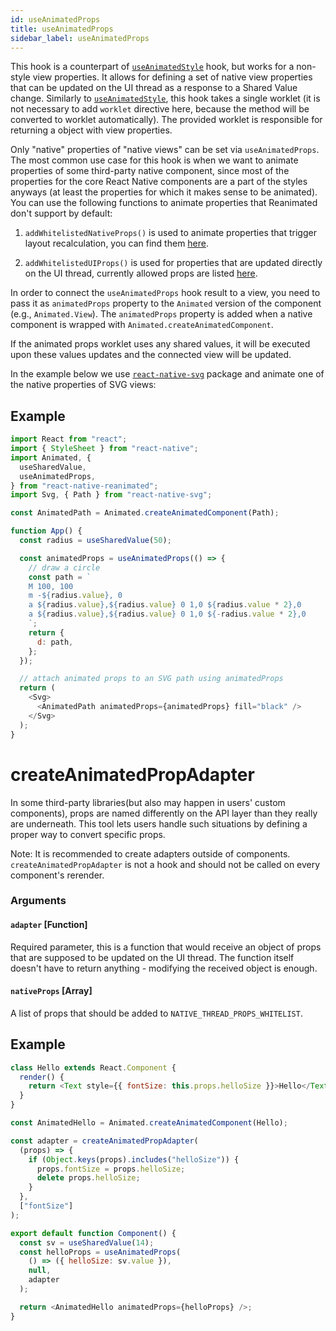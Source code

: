 ```yaml
---
id: useAnimatedProps
title: useAnimatedProps
sidebar_label: useAnimatedProps
---
```


This hook is a counterpart of [`useAnimatedStyle`](useAnimatedStyle.md) hook, but works for a non-style view properties.
It allows for defining a set of native view properties that can be updated on the UI thread as a response to a Shared Value change.
Similarly to [`useAnimatedStyle`](useAnimatedStyle.md), this hook takes a single worklet (it is not necessary to add `worklet` directive here, because the method will be converted to worklet automatically).
The provided worklet is responsible for returning a object with view properties.

Only "native" properties of "native views" can be set via `useAnimatedProps`.
The most common use case for this hook is when we want to animate properties of some third-party native component, since most of the properties for the core React Native components are a part of the styles anyways (at least the properties for which it makes sense to be animated).
You can use the following functions to animate properties that Reanimated don't support by default:

1. `addWhitelistedNativeProps()` is used to animate properties that trigger layout recalculation, you can find them [here](https://github.com/software-mansion/react-native-reanimated/blob/2.3.0/src/ConfigHelper.ts#L31).

2. `addWhitelistedUIProps()` is used for properties that are updated directly on the UI thread, currently allowed props are listed [here](https://github.com/software-mansion/react-native-reanimated/blob/2.3.0/src/ConfigHelper.ts#L6).

In order to connect the `useAnimatedProps` hook result to a view, you need to pass it as `animatedProps` property to the `Animated` version of the component (e.g., `Animated.View`).
The `animatedProps` property is added when a native component is wrapped with `Animated.createAnimatedComponent`.

If the animated props worklet uses any shared values, it will be executed upon these values updates and the connected view will be updated.

In the example below we use [`react-native-svg`](https://github.com/react-native-community/react-native-svg) package and animate one of the native properties of SVG views:

## Example

```js {12-16}
import React from "react";
import { StyleSheet } from "react-native";
import Animated, {
  useSharedValue,
  useAnimatedProps,
} from "react-native-reanimated";
import Svg, { Path } from "react-native-svg";

const AnimatedPath = Animated.createAnimatedComponent(Path);

function App() {
  const radius = useSharedValue(50);

  const animatedProps = useAnimatedProps(() => {
    // draw a circle
    const path = `
    M 100, 100
    m -${radius.value}, 0
    a ${radius.value},${radius.value} 0 1,0 ${radius.value * 2},0
    a ${radius.value},${radius.value} 0 1,0 ${-radius.value * 2},0
    `;
    return {
      d: path,
    };
  });

  // attach animated props to an SVG path using animatedProps
  return (
    <Svg>
      <AnimatedPath animatedProps={animatedProps} fill="black" />
    </Svg>
  );
}
```

# createAnimatedPropAdapter

In some third-party libraries(but also may happen in users' custom components), props are named differently on the API layer than they really are underneath. This tool lets users handle such situations by defining a proper way to convert specific props.

Note: It is recommended to create adapters outside of components. `createAnimatedPropAdapter` is not a hook and should not be called on every component's rerender.

### Arguments

#### `adapter` [Function]

Required parameter, this is a function that would receive an object of props that are supposed to be updated on the UI thread. The function itself doesn't have to return anything - modifying the received object is enough.

#### `nativeProps` [Array]

A list of props that should be added to `NATIVE_THREAD_PROPS_WHITELIST`.

## Example

```js {3,9,24}
class Hello extends React.Component {
  render() {
    return <Text style={{ fontSize: this.props.helloSize }}>Hello</Text>;
  }
}

const AnimatedHello = Animated.createAnimatedComponent(Hello);

const adapter = createAnimatedPropAdapter(
  (props) => {
    if (Object.keys(props).includes("helloSize")) {
      props.fontSize = props.helloSize;
      delete props.helloSize;
    }
  },
  ["fontSize"]
);

export default function Component() {
  const sv = useSharedValue(14);
  const helloProps = useAnimatedProps(
    () => ({ helloSize: sv.value }),
    null,
    adapter
  );

  return <AnimatedHello animatedProps={helloProps} />;
}
```
